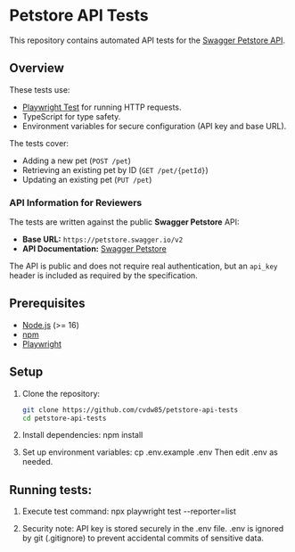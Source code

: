 # Petstore API Tests

This repository contains automated API tests for the [Swagger Petstore API](https://petstore.swagger.io/).

## Overview

These tests use:
- [Playwright Test](https://playwright.dev/docs/test-api-testing) for running HTTP requests.
- TypeScript for type safety.
- Environment variables for secure configuration (API key and base URL).

The tests cover:
- Adding a new pet (`POST /pet`)
- Retrieving an existing pet by ID (`GET /pet/{petId}`)
- Updating an existing pet (`PUT /pet`)

### API Information for Reviewers
The tests are written against the public **Swagger Petstore** API:
- **Base URL:** `https://petstore.swagger.io/v2`
- **API Documentation:** [Swagger Petstore](https://petstore.swagger.io/)

The API is public and does not require real authentication, but an `api_key` header is included as required by the specification.

## Prerequisites

- [Node.js](https://nodejs.org/) (>= 16)
- [npm](https://www.npmjs.com/)
- [Playwright](https://playwright.dev/)

## Setup

1. Clone the repository:
   ```bash
   git clone https://github.com/cvdw85/petstore-api-tests
   cd petstore-api-tests

2. Install dependencies:
   npm install

3. Set up environment variables:
   cp .env.example .env
   Then edit .env as needed.

## Running tests:

1. Execute test command:
   npx playwright test --reporter=list

2. Security note:
   API key is stored securely in the .env file.
   .env is ignored by git (.gitignore) to prevent accidental commits of sensitive data.
